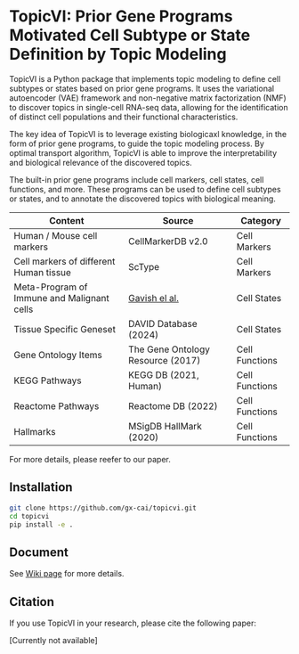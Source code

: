 # TopicVI: Prior Gene Programs Motivated Cell Subtype or State Definition by Topic Modeling

TopicVI is a Python package that implements topic modeling to define cell subtypes or states based on prior gene programs. It uses the variational autoencoder (VAE) framework and non-negative matrix factorization (NMF) to discover topics in single-cell RNA-seq data, allowing for the identification of distinct cell populations and their functional characteristics.

The key idea of TopicVI is to leverage existing biologicaxl knowledge, in the form of prior gene programs, to guide the topic modeling process. By optimal transport algorithm, TopicVI is able to improve the interpretability and biological relevance of the discovered topics.

The built-in prior gene programs include cell markers, cell states, cell functions, and more. These programs can be used to define cell subtypes or states, and to annotate the discovered topics with biological meaning.

| Content                                    | Source                                                                     | Category       |
| ------------------------------------------ | -------------------------------------------------------------------------- | -------------- |
| Human / Mouse cell markers                 | CellMarkerDB v2.0                                    | Cell Markers   |
| Cell markers of different Human tissue     | ScType                                     | Cell Markers   |
| Meta-Program of Immune and Malignant cells | [Gavish el al.](doi.org/10.1038/s41586-023-06130-4)                                           | Cell States    |
| Tissue Specific Geneset                    | DAVID Database (2024)                                    | Cell States    |
| Gene Ontology Items                        | The Gene Ontology Resource (2017) | Cell Functions |
| KEGG Pathways                              | KEGG DB (2021, Human)                               | Cell Functions |
| Reactome Pathways                          | Reactome DB (2022)                                | Cell Functions |
| Hallmarks                                  | MSigDB HallMark (2020)                         | Cell Functions |

For more details, please reefer to our paper.

## Installation

```bash
git clone https://github.com/gx-cai/topicvi.git
cd topicvi
pip install -e .
```


## Document

See [Wiki page](https://github.com/gx-cai/topicvi/wiki) for more details.

## Citation

If you use TopicVI in your research, please cite the following paper:

[Currently not available]
